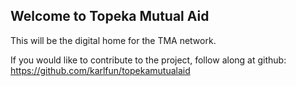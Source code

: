 ## Welcome to Topeka Mutual Aid

This will be the digital home for the TMA network.

If you would like to contribute to the project, follow along at github: https://github.com/karlfun/topekamutualaid

